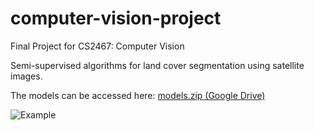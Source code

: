 # computer-vision-project
Final Project for CS2467: Computer Vision

Semi-supervised algorithms for land cover segmentation using satellite images.

The models can be accessed here: [models.zip (Google Drive)](https://drive.google.com/file/d/16L4VGJWv-5_g48AdDHz7LkgHHZYQakzW/view?usp=sharing)


![Example](https://github.com/user-attachments/assets/2e387233-a429-4662-9aec-9c43f7313e4d)

